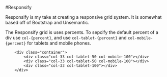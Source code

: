 #Responsify

Responsify is my take at creating a responsive grid system. It is somewhat based off of Bootstrap and Unsemantic.

The Responsify grid is uses percents. To sepcify the default percent of a div use `col-{percent}`, and use `col-tablet-{percent}` and `col-mobile-{percent}` for tablets and mobile phones.

```
	<div class="container">
		<div class="col-33 col-tablet-50 col-mobile-100"></div>
		<div class="col-33 col-tablet-50 col-mobile-100"></div>
		<div class="col-33 col-tablet-100"></div>
	</div>
```

